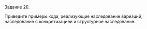  Задание 20.

Приведите примеры кода, реализующие наследование вариаций, наследование с конкретизацией и структурное наследование.